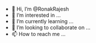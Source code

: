 - 👋 Hi, I’m @RonakRajesh
- 👀 I’m interested in ...
- 🌱 I’m currently learning ...
- 💞️ I’m looking to collaborate on ...
- 📫 How to reach me ...

<!---
RonakRajesh/RonakRajesh is a ✨ special ✨ repository because its `README.md` (this file) appears on your GitHub profile.
You can click the Preview link to take a look at your changes.
--->
